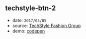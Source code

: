## techstyle-btn-2

* date: `2017/05/05`
* source: [TechStyle Fashion Group](http://www.techstyle.com/)
* demo: [codepen]()
